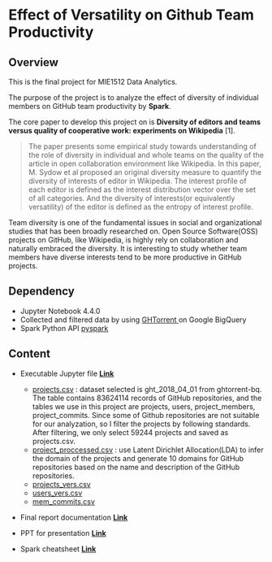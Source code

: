 # Effect of Versatility on Github Team Productivity

## Overview

This is the final project for MIE1512 Data Analytics.

The purpose of the project is to analyze the effect of diversity of individual members on GitHub team productivity by **Spark**.

The core paper to develop this project on is **Diversity of editors and teams versus quality of cooperative work: experiments on Wikipedia** [1].

> The paper presents some empirical study towards understanding of the role of diversity in individual and whole teams on the quality of the article in open collaboration environment like Wikipedia. In this paper, M. Sydow et al proposed an original diversity measure to quantify the diversity of interests of editor in Wikipedia. The interest profile of each editor is defined as the interest distribution vector over the set of all categories. And the diversity of interests(or equivalently versatility) of the editor is defined as the entropy of interest profile.

Team diversity is one of the fundamental issues in social and organizational studies that has been broadly researched on. Open Source Software(OSS) projects on GitHub, like Wikipedia, is highly rely on collaboration and naturally embraced the diversity. It is interesting to study whether team members have diverse interests tend to be more productive in GitHub projects.



## Dependency

- Jupyter Notebook 4.4.0
- Collected and filtered data by using [GHTorrent ](http://ghtorrent.org/)on Google BigQuery
- Spark Python API [pyspark](<https://spark.apache.org/docs/latest/api/python/index.html>) 



## Content

- Executable Jupyter file [**Link**](<https://github.com/yiiifan/MIE1512-Data-Analytics/blob/master/Final%20Project/ZHANG_YFIAN_VERSATILITY%20ON%20PRODUCTIVITY.ipynb>)
  - [projects.csv](<https://github.com/yiiifan/MIE1512-Data-Analytics/blob/master/Final%20Project/projects.csv>) :  dataset selected is ght_2018_04_01 from ghtorrent-bq. The table contains 83624114 records of GitHub repositories, and the tables we use in this project are projects, users, project_members, project_commits. Since some of Github repositories are not suitable for our analyzation, so I filter the projects by following standards. After filtering, we only select 59244 projects and saved as projects.csv.
  - [project_proccessed.csv](<https://github.com/yiiifan/MIE1512-Data-Analytics/blob/master/Final%20Project/project_processed.csv>) : use Latent Dirichlet Allocation(LDA) to infer the domain of the projects and generate 10 domains for GitHub repositories based on the name and description of the GitHub repositories.
  - [projects_vers.csv](<https://github.com/yiiifan/MIE1512-Data-Analytics/blob/master/Final%20Project/project_vers.csv>)
  - [users_vers.csv](<https://github.com/yiiifan/MIE1512-Data-Analytics/blob/master/Final%20Project/users_vers.csv>)
  - [mem_commits.csv](<https://github.com/yiiifan/MIE1512-Data-Analytics/blob/master/Final%20Project/mem_commits.csv>)
- Final report documentation [**Link**](<https://github.com/yiiifan/MIE1512-Data-Analytics/blob/master/Final%20Project/MIE1512%20Data%20Analytics%20Project%20Submission%20Guidelines-1.pdf>)
- PPT for presentation [**Link**]()

- Spark cheatsheet [**Link**](<https://github.com/yiiifan/MIE1512-Data-Analytics/blob/master/README.md>)

